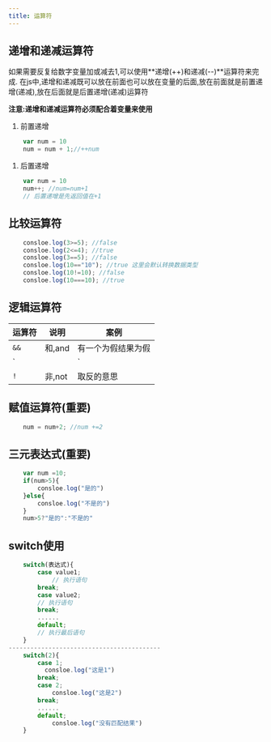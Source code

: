 ```yaml
---
title: 运算符
---
```


## 递增和递减运算符
如果需要反复给数字变量加或减去1,可以使用**递增(++)和递减(--)**运算符来完成.
在js中,递增和递减既可以放在前面也可以放在变量的后面,放在前面就是前置递增(递减),放在后面就是后置递增(递减)运算符

**注意:递增和递减运算符必须配合着变量来使用**
1. 前置递增
```js
    var num = 10
    num = num + 1;//++num
```
1. 后置递增
```js
    var num = 10
    num++; //num=num+1
    // 后置递增是先返回值在+1
```
## 比较运算符
```js
    consloe.log(3>=5); //false
    consloe.log(2<=4); //true
    consloe.log(3==5); //false
    consloe.log(10=="10"); //true 这里会默认转换数据类型
    consloe.log(10!=10); //false
    consloe.log(10===10); //true
```
## 逻辑运算符
|   运算符   |  说明  |  案例  |
|------------------|-------------------|-------------------|
|   `&&`   |  和,and  |    有一个为假结果为假    |
|   `||`   |  或,or  |      有一个为真结果为真       |
|   `!`   |  非,not  |     取反的意思       |

## 赋值运算符(重要)
```js
    num = num+2; //num +=2
```

## 三元表达式(重要)
```js
    var num =10;
    if(num>5){
        consloe.log("是的")
    }else{
        consloe.log("不是的")
    }
    num>5?"是的":"不是的" 
```

## switch使用
```js
    switch(表达式){
        case value1;
            // 执行语句
        break;
        case value2;
        // 执行语句
        break;
        ......
        default;
        // 执行最后语句
    }
------------------------------------------
    switch(2){
        case 1;
          consloe.log("这是1")
        break;
        case 2;
            consloe.log("这是2")
        break;
        ......
        default;
            consloe.log("没有匹配结果")
    }
```